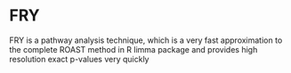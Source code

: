 # FRY
FRY is a pathway analysis technique, which is a very fast approximation to the complete ROAST method in R limma package and provides high resolution exact p-values very quickly
